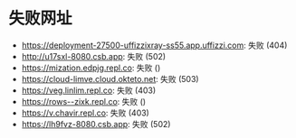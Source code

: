 # 失败网址
- https://deployment-27500-uffizzixray-ss55.app.uffizzi.com: 失败 (404)
- http://u17sxl-8080.csb.app: 失败 (502)
- https://mization.edpjg.repl.co: 失败 ()
- https://cloud-limve.cloud.okteto.net: 失败 (503)
- https://veg.linlim.repl.co: 失败 (403)
- https://rows--zixk.repl.co: 失败 ()
- https://v.chavir.repl.co: 失败 (403)
- https://lh9fvz-8080.csb.app: 失败 (502)
